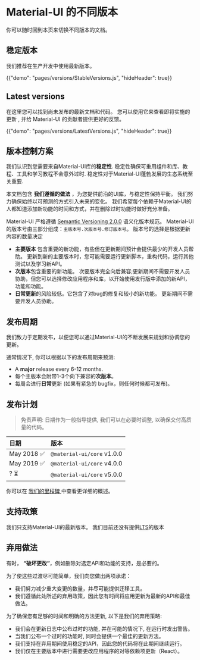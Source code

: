 # Material-UI 的不同版本

<p class="description">你可以随时回到本页来切换不同版本的文档。</p>

## 稳定版本

我们推荐在生产开发中使用最新版本。

{{"demo": "pages/versions/StableVersions.js", "hideHeader": true}}

## Latest versions

在这里您可以找到尚未发布的最新文档和代码。 您可以使用它来查看即将实施的更新 , 并给 Material-UI 的贡献者提供更好的反馈。

{{"demo": "pages/versions/LatestVersions.js", "hideHeader": true}}

## 版本控制方案

我们认识到您需要来自Material-UI库的**稳定性**. 稳定性确保可重用组件和库、教程、工具和学习教程不会意外过时. 稳定性对于Material-UI蓬勃发展的生态系统至关重要.

本文档包含 **我们遵循的做法** ，为您提供前沿的UI库，与稳定性保持平衡。 我们努力确保始终以可预测的方式引入未来的变化。 我们希望每个依赖于Material-UI的人都知道添加新功能的时间和方式，并在删除过时功能时做好充分准备。

Material-UI 严格遵循 [Semantic Versioning 2.0.0](https://semver.org/) 语义化版本规范。 Material-UI 的版本号由三部分组成：`主版本号.次版本号.修订版本号`。 版本号的选择是根据更新内容的数量决定

- **主要版本** 包含重要的新功能，有些但在更新期间预计会提供最少的开发人员帮助。 更新到新的主要版本时，您可能需要运行更新脚本，重构代码，运行其他测试以及学习新API。
- **次版本**包含重要的新功能。 次要版本完全向后兼容;更新期间不需要开发人员协助，但您可以选择修改应用程序和库，以开始使用发行版中添加的新API，功能和功能。
- **日常更新**的风险较低。它包含了对bug的修复和较小的新功能。 更新期间不需要开发人员协助。

## 发布周期

我们致力于定期发布，以便您可以通过Material-UI的不断发展来规划和协调您的更新。

通常情况下, 你可以根据以下的发布周期来预测:

- A **major** release every 6-12 months.
- 每个主版本会附带1-3个向下兼容的**次版本**。
- 每周会进行**日常**更新 (如果有紧急的 bugfix，则任何时候都可发布)。

## 发布计划

> 免责声明: 日期作为一般指导提供, 我们可以在必要时调整, 以确保交付高质量的代码。

| 日期         | 版本                         |
|:---------- |:-------------------------- |
| May 2018 ✅ | `@material-ui/core` v1.0.0 |
| May 2019 ✅ | `@material-ui/core` v4.0.0 |
| ? ⏳        | `@material-ui/core` v5.0.0 |

你可以在 [ 我们的里程碑 ](https://github.com/mui-org/material-ui/milestones) 中查看更详细的概述。

## 支持政策

我们只支持Material-UI的最新版本。 我们目前还没有提供[LTS](https://en.wikipedia.org/wiki/Long-term_support)的版本

## 弃用做法

有时， **“破坏更改”**，例如删除对选定API和功能的支持，是必要的。

为了使这些过渡尽可能简单，我们向您做出两项承诺：

- 我们努力减少重大变更的数量，并尽可能提供迁移工具。
- 我们遵循此处所述的弃用政策，因此您有时间将应用更新为最新的API和最佳做法。

为了确保您有足够的时间和明确的方法更新, 以下是我们的弃用策略:

- 我们会在更新日志中公布过时的功能, 并在可能的情况下, 在运行时发出警告。
- 当我们公布一个过时的功能时, 同时会提供一个最佳的更新方法。
- 我们支持在弃用期间使用稳定的API，因此您的代码将在此期间继续运行。
- 我们仅在主要版本中进行需要更改应用程序的对等依赖项更新（React）。